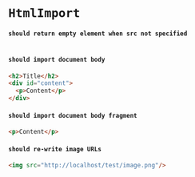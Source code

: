 # `HtmlImport`

#### `should return empty element when src not specified`

```html
```

#### `should import document body`

```html
<h2>Title</h2>
<div id="content">
  <p>Content</p>
</div>
```

#### `should import document body fragment`

```html
<p>Content</p>
```

#### `should re-write image URLs`

```html
<img src="http://localhost/test/image.png"/>
```
